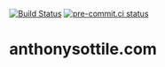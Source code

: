 [![Build Status](https://github.com/asottile/anthonysottile.com/workflows/deploy/badge.svg)](https://github.com/asottile/anthonysottile.com/actions)
[![pre-commit.ci status](https://results.pre-commit.ci/badge/github/asottile/anthonysottile.com/main.svg)](https://results.pre-commit.ci/latest/github/asottile/anthonysottile.com/main)

anthonysottile.com
==================
